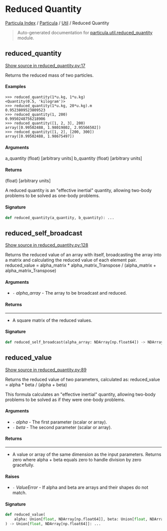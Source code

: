 # Reduced Quantity

[Particula Index](../../README.md#particula-index) / [Particula](../index.md#particula) / [Util](./index.md#util) / Reduced Quantity

> Auto-generated documentation for [particula.util.reduced_quantity](https://github.com/uncscode/particula/blob/main/particula/util/reduced_quantity.py) module.

## reduced_quantity

[Show source in reduced_quantity.py:17](https://github.com/uncscode/particula/blob/main/particula/util/reduced_quantity.py#L17)

Returns the reduced mass of two particles.

#### Examples

```
>>> reduced_quantity(1*u.kg, 1*u.kg)
<Quantity(0.5, 'kilogram')>
>>> reduced_quantity(1*u.kg, 20*u.kg).m
0.9523809523809523
>>> reduced_quantity(1, 200)
0.9950248756218906
>>> reduced_quantity([1, 2, 3], 200)
array([0.99502488, 1.98019802, 2.95566502])
>>> reduced_quantity([1, 2], [200, 300])
array([0.99502488, 1.98675497])
```

#### Arguments

a_quantity  (float)  [arbitrary units]
b_quantity  (float)  [arbitrary units]

#### Returns

(float)  [arbitrary units]

A reduced quantity is an "effective inertial" quantity,
allowing two-body problems to be solved as one-body problems.

#### Signature

```python
def reduced_quantity(a_quantity, b_quantity): ...
```



## reduced_self_broadcast

[Show source in reduced_quantity.py:128](https://github.com/uncscode/particula/blob/main/particula/util/reduced_quantity.py#L128)

Returns the reduced value of an array with itself, broadcasting the
array into a matrix and calculating the reduced value of each element pair.
reduced_value = alpha_matrix * alpha_matrix_Transpose
                / (alpha_matrix + alpha_matrix_Transpose)

#### Arguments

- `-` *alpha_array* - The array to be broadcast and reduced.

#### Returns

-------
- A square matrix of the reduced values.

#### Signature

```python
def reduced_self_broadcast(alpha_array: NDArray[np.float64]) -> NDArray[np.float64]: ...
```



## reduced_value

[Show source in reduced_quantity.py:89](https://github.com/uncscode/particula/blob/main/particula/util/reduced_quantity.py#L89)

Returns the reduced value of two parameters, calculated as:
reduced_value = alpha * beta / (alpha + beta)

This formula calculates an "effective inertial" quantity,
allowing two-body problems to be solved as if they were one-body problems.

#### Arguments

- `-` *alpha* - The first parameter (scalar or array).
- `-` *beta* - The second parameter (scalar or array).

#### Returns

-------
- A value or array of the same dimension as the input parameters. Returns
  zero where alpha + beta equals zero to handle division by zero
  gracefully.

#### Raises

- `-` *ValueError* - If alpha and beta are arrays and their shapes do not match.

#### Signature

```python
def reduced_value(
    alpha: Union[float, NDArray[np.float64]], beta: Union[float, NDArray[np.float64]]
) -> Union[float, NDArray[np.float64]]: ...
```
